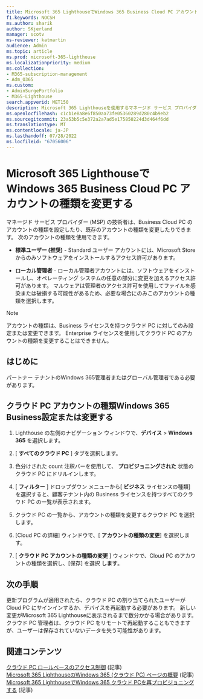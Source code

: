 ```yaml
---
title: Microsoft 365 LighthouseでWindows 365 Business Cloud PC アカウントの種類を変更する
f1.keywords: NOCSH
ms.author: sharik
author: SKjerland
manager: scotv
ms-reviewer: katmartin
audience: Admin
ms.topic: article
ms.prod: microsoft-365-lighthouse
ms.localizationpriority: medium
ms.collection:
- M365-subscription-management
- Adm_O365
ms.custom:
- AdminSurgePortfolio
- M365-Lighthouse
search.appverid: MET150
description: Microsoft 365 Lighthouseを使用するマネージド サービス プロバイダー (MSP) の場合は、Windows 365 Business Cloud PC アカウントの種類を設定または変更する方法について説明します。
ms.openlocfilehash: c1cb1e8a8e6f850aa73fe05360289d280c4b9eb2
ms.sourcegitcommit: 23a53b5c5e372a2a7ad5e175850224d3d464f6dd
ms.translationtype: MT
ms.contentlocale: ja-JP
ms.lasthandoff: 07/28/2022
ms.locfileid: "67056006"
---
```

# <a name="change-a-windows-365-business-cloud-pc-account-type-in-microsoft-365-lighthouse"></a>Microsoft 365 LighthouseでWindows 365 Business Cloud PC アカウントの種類を変更する

マネージド サービス プロバイダー (MSP) の技術者は、Business Cloud PC のアカウントの種類を設定したり、既存のアカウントの種類を変更したりできます。 次のアカウントの種類を使用できます。

- **標準ユーザー (推奨)** - Standard ユーザー アカウントには、Microsoft Store からのみソフトウェアをインストールするアクセス許可があります。

- **ローカル管理者** - ローカル管理者アカウントには、ソフトウェアをインストールし、オペレーティング システムの任意の部分に変更を加えるアクセス許可があります。 マルウェアは管理者のアクセス許可を使用してファイルを感染または破損する可能性があるため、必要な場合にのみこのアカウントの種類を選択します。

> [!NOTE]
> アカウントの種類は、Business ライセンスを持つクラウド PC に対してのみ設定または変更できます。 Enterprise ライセンスを使用してクラウド PC のアカウントの種類を変更することはできません。

## <a name="before-you-begin"></a>はじめに 

パートナー テナントのWindows 365管理者またはグローバル管理者である必要があります。

## <a name="set-or-change-a-windows-365-business-cloud-pc-account-type"></a>クラウド PC アカウントの種類Windows 365 Business設定または変更する

1.  Lighthouse の左側のナビゲーション ウィンドウで、**デバイス** > **Windows 365** を選択します。

2.  [ **すべてのクラウド PC** ] タブを選択します。

3.  色分けされた count 注釈バーを使用して、 **プロビジョニングされた** 状態のクラウド PC にドリルインします。

4.  [ **フィルター** ] ドロップダウン メニューから[ **ビジネス** ライセンスの種類] を選択すると、顧客テナント内の Business ライセンスを持つすべてのクラウド PC の一覧が表示されます。

5.  クラウド PC の一覧から、アカウントの種類を変更するクラウド PC を選択します。

6.  [Cloud PC の詳細] ウィンドウで、[ **アカウントの種類の変更**] を選択します。

7.  [ **クラウド PC アカウントの種類の変更** ] ウィンドウで、Cloud PC のアカウントの種類を選択し、[保存] を選択 **します**。

## <a name="next-steps"></a>次の手順

更新プログラムが適用されたら、クラウド PC の割り当てられたユーザーが Cloud PC にサインインするか、デバイスを再起動する必要があります。 新しい変更がMicrosoft 365 Lighthouseに表示されるまで数分かかる場合があります。 クラウド PC 管理者は、クラウド PC をリモートで再起動することもできますが、ユーザーは保存されていないデータを失う可能性があります。

## <a name="related-content"></a>関連コンテンツ

[クラウド PC ロールベースのアクセス制御](/windows-365/enterprise/role-based-access) (記事)\
[Microsoft 365 LighthouseのWindows 365 (クラウド PC) ページの概要](m365-lighthouse-win365-page-overview.md) (記事)\
[Microsoft 365 LighthouseでWindows 365 クラウド PCを再プロビジョニングする](m365-lighthouse-reprovision-cloudpc.md) (記事)
